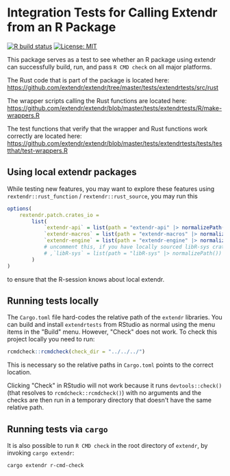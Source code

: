 # Integration Tests for Calling Extendr from an R Package

[![R build status](https://github.com/extendr/extendr/workflows/Tests/badge.svg)](https://github.com/extendr/extendr/actions)
[![License: MIT](https://img.shields.io/badge/License-MIT-yellow.svg)](https://opensource.org/license/mit/)

This package serves as a test to see whether an R package using extendr can successfully build, run, and pass `R CMD check` on all major platforms.

The Rust code that is part of the package is located here: <https://github.com/extendr/extendr/tree/master/tests/extendrtests/src/rust>

The wrapper scripts calling the Rust functions are located here:
<https://github.com/extendr/extendr/blob/master/tests/extendrtests/R/make-wrappers.R>

The test functions that verify that the wrapper and Rust functions work correctly are located here: <https://github.com/extendr/extendr/blob/master/tests/extendrtests/tests/testthat/test-wrappers.R>

## Using local extendr packages

While testing new features, you may want to explore these features using
`rextendr::rust_function` / `rextendr::rust_source`, you may run this

```r
options(
    rextendr.patch.crates_io =
        list(
            `extendr-api` = list(path = "extendr-api" |> normalizePath()),
            `extendr-macros` = list(path = "extendr-macros" |> normalizePath()),
            `extendr-engine` = list(path = "extendr-engine" |> normalizePath())
            # uncomment this, if you have locally sourced libR-sys crate..
            # ,`libR-sys` = list(path = "libR-sys" |> normalizePath())
        )
)
```

to ensure that the R-session knows about local extendr.

## Running tests locally

The `Cargo.toml` file hard-codes the relative path of the `extendr` libraries. You can build and install `extendrtests` from RStudio as normal using the menu items in the "Build" menu. However, "Check" does not work. To check this project locally you need to run:

```r
rcmdcheck::rcmdcheck(check_dir = "../../../")
```

This is necessary so the relative paths in `Cargo.toml` points to the correct location.

Clicking "Check" in RStudio will not work because it runs `devtools::check()` (that resolves to `rcmdcheck::rcmdcheck()`) with no arguments and the checks are then run in a temporary directory that doesn't have the same relative path.

## Running tests via `cargo`

It is also possible to run `R CMD check` in the root directory of `extendr`,
by invoking `cargo extendr`:

```shell
cargo extendr r-cmd-check
```
